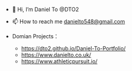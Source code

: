 - 👋 Hi, I’m Daniel To @DTO2 
- 📫 How to reach me danielto548@gmail.com
- Domian Projects： 

  - https://dto2.github.io/Daniel-To-Portfolio/
  - https://www.danielto.co.uk/
  - https://www.athleticpursuit.io/
